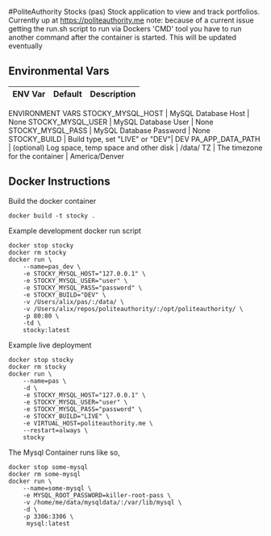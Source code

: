 #PoliteAuthority Stocks (pas)
Stock application to view and track portfolios. Currently up at https://politeauthority.me
note: because of a current issue getting the run.sh script to run via Dockers 'CMD' tool you have to run another command after the container is started.
This will be updated eventually


## Environmental Vars
ENV Var | Default | Description
--- | --- | --- 
ENVIRONMENT VARS
STOCKY_MYSQL_HOST | MySQL Database Host | None
STOCKY_MYSQL_USER | MySQL Database User | None
STOCKY_MYSQL_PASS | MySQL Database Password | None
STOCKY_BUILD | Build type, set "LIVE" or "DEV"| DEV
PA_APP_DATA_PATH | (optional) Log space, temp space and other disk | /data/
TZ | The timezone for the container | America/Denver

## Docker Instructions
Build the docker container
```
docker build -t stocky .
```

Example development docker run script
```
docker stop stocky
docker rm stocky
docker run \
    --name=pas_dev \
    -e STOCKY_MYSQL_HOST="127.0.0.1" \
    -e STOCKY_MYSQL_USER="user" \
    -e STOCKY_MYSQL_PASS="password" \
    -e STOCKY_BUILD="DEV" \
    -v /Users/alix/pas/:/data/ \
    -v /Users/alix/repos/politeauthority/:/opt/politeauthority/ \
    -p 80:80 \
    -td \
    stocky:latest
```

Example live deployment
```
docker stop stocky
docker rm stocky
docker run \
    --name=pas \
    -d \
    -e STOCKY_MYSQL_HOST="127.0.0.1" \
    -e STOCKY_MYSQL_USER="user" \
    -e STOCKY_MYSQL_PASS="password" \
    -e STOCKY_BUILD="LIVE" \
    -e VIRTUAL_HOST=politeauthority.me \
    --restart=always \
    stocky
```

The Mysql Container runs like so,
```
docker stop some-mysql
docker rm some-mysql
docker run \
    --name=some-mysql \
    -e MYSQL_ROOT_PASSWORD=killer-root-pass \
    -v /home/me/data/mysqldata/:/var/lib/mysql \
    -d \
    -p 3306:3306 \
     mysql:latest
```